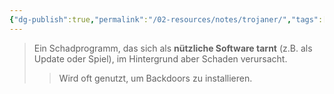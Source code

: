 ```yaml
---
{"dg-publish":true,"permalink":"/02-resources/notes/trojaner/","tags":["malware"],"noteIcon":"","updated":"2025-03-24T16:17:19.793+01:00"}
---
```


>Ein Schadprogramm, das sich als **nützliche Software tarnt** (z.B. als Update oder Spiel), im Hintergrund aber Schaden verursacht.  
>>Wird oft genutzt, um Backdoors zu installieren.